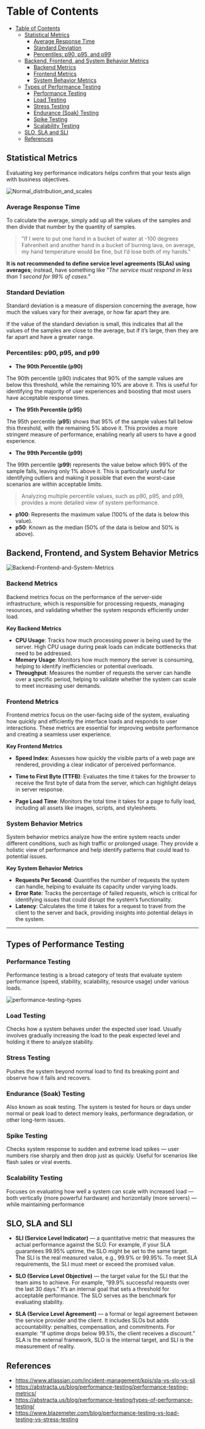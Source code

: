 # Table of Contents
- [Table of Contents](#table-of-contents)
  - [Statistical Metrics](#statistical-metrics)
    - [Average Response Time](#average-response-time)
    - [Standard Deviation](#standard-deviation)
    - [Percentiles: p90, p95, and p99](#percentiles-p90-p95-and-p99)
  - [Backend, Frontend, and System Behavior Metrics](#backend-frontend-and-system-behavior-metrics)
    - [Backend Metrics](#backend-metrics)
    - [Frontend Metrics](#frontend-metrics)
    - [System Behavior Metrics](#system-behavior-metrics)
  - [Types of Performance Testing](#types-of-performance-testing)
    - [Performance Testing](#performance-testing)
    - [Load Testing](#load-testing)
    - [Stress Testing](#stress-testing)
    - [Endurance (Soak) Testing](#endurance-soak-testing)
    - [Spike Testing](#spike-testing)
    - [Scalability Testing](#scalability-testing)
  - [SLO, SLA and SLI](#slo-sla-and-sli)
  - [References](#references)


## Statistical Metrics

Evaluating key performance indicators helps confirm that your tests align with business objectives.

![Normal_distribution_and_scales](images/Normal_distribution_and_scales.jpg)

### Average Response Time

To calculate the average, simply add up all the values of the samples and then divide that number by the quantity of samples.

> "If I were to put one hand in a bucket of water at -100 degrees Fahrenheit and another hand in a bucket of burning lava, on average, my hand temperature would be fine, but I’d lose both of my hands." 

**It is not recommended to define service level agreements (SLAs) using averages**; instead, have something like *"The service must respond in less than 1 second for 99% of cases."*

### Standard Deviation

Standard deviation is a measure of dispersion concerning the average, how much the values vary for their average, or how far apart they are.

If the value of the standard deviation is small, this indicates that all the values of the samples are close to the average, but if it’s large, then they are far apart and have a greater range.

### Percentiles: p90, p95, and p99

- **The 90th Percentile (p90)**

The 90th percentile (p90) indicates that 90% of the sample values are below this threshold, while the remaining 10% are above it. This is useful for identifying the majority of user experiences and boosting that most users have acceptable response times.

- **The 95th Percentile (p95)**

The 95th percentile (**p95**) shows that 95% of the sample values fall below this threshold, with the remaining 5% above it. This provides a more stringent measure of performance, enabling nearly all users to have a good experience.

- **The 99th Percentile (p99)**

The 99th percentile (**p99**) represents the value below which 99% of the sample falls, leaving only 1% above it. This is particularly useful for identifying outliers and making it possible that even the worst-case scenarios are within acceptable limits.


 > Analyzing multiple percentile values, such as p90, p95, and p99, provides a more detailed view of system performance. 

- **p100**: Represents the maximum value (100% of the data is below this value).
- **p50**: Known as the median (50% of the data is below and 50% is above).

## Backend, Frontend, and System Behavior Metrics

![Backend-Frontend-and-System-Metrics](images/Backend-Frontend-and-System-Metrics.png)

### Backend Metrics

Backend metrics focus on the performance of the server-side infrastructure, which is responsible for processing requests, managing resources, and validating whether the system responds efficiently under load.

**Key Backend Metrics**

- **CPU Usage**: Tracks how much processing power is being used by the server. High CPU usage during peak loads can indicate bottlenecks that need to be addressed.
- **Memory Usage**: Monitors how much memory the server is consuming, helping to identify inefficiencies or potential overloads.
- **Throughput**: Measures the number of requests the server can handle over a specific period, helping to validate whether the system can scale to meet increasing user demands.

### Frontend Metrics

Frontend metrics focus on the user-facing side of the system, evaluating how quickly and efficiently the interface loads and responds to user interactions. These metrics are essential for improving website performance and creating a seamless user experience.

**Key Frontend Metrics**

- **Speed Index**: Assesses how quickly the visible parts of a web page are rendered, providing a clear indicator of perceived performance.

- **Time to First Byte (TTFB)**: Evaluates the time it takes for the browser to receive the first byte of data from the server, which can highlight delays in server response.

- **Page Load Time**: Monitors the total time it takes for a page to fully load, including all assets like images, scripts, and stylesheets.

### System Behavior Metrics

System behavior metrics analyze how the entire system reacts under different conditions, such as high traffic or prolonged usage. They provide a holistic view of performance and help identify patterns that could lead to potential issues.

**Key System Behavior Metrics**

- **Requests Per Second**: Quantifies the number of requests the system can handle, helping to evaluate its capacity under varying loads.
- **Error Rate**: Tracks the percentage of failed requests, which is critical for identifying issues that could disrupt the system’s functionality.
- **Latency**: Calculates the time it takes for a request to travel from the client to the server and back, providing insights into potential delays in the system.

--- 

## Types of Performance Testing

### Performance Testing

Performance testing is a broad category of tests that evaluate system performance (speed, stability, scalability, resource usage) under various loads.

![performance-testing-types](images/performance-testing-types.png)

### Load Testing

Checks how a system behaves under the expected user load. Usually involves gradually increasing the load to the peak expected level and holding it there to analyze stability.

### Stress Testing

Pushes the system beyond normal load to find its breaking point and observe how it fails and recovers.

### Endurance (Soak) Testing

Also known as soak testing. The system is tested for hours or days under normal or peak load to detect memory leaks, performance degradation, or other long-term issues.

### Spike Testing

Checks system response to sudden and extreme load spikes — user numbers rise sharply and then drop just as quickly. Useful for scenarios like flash sales or viral events.

### Scalability Testing

Focuses on evaluating how well a system can scale with increased load — both vertically (more powerful hardware) and horizontally (more servers) — while maintaining performance

## SLO, SLA and SLI

- **SLI (Service Level Indicator)** — a quantitative metric that measures the actual performance against the SLO. For example, if your SLA guarantees 99.95% uptime, the SLO might be set to the same target. The SLI is the real measured value, e.g., 99.9% or 99.95%. To meet SLA requirements, the SLI must meet or exceed the promised value.

- **SLO (Service Level Objective)** — the target value for the SLI that the team aims to achieve. For example, “99.9% successful requests over the last 30 days.” It’s an internal goal that sets a threshold for acceptable performance. The SLO serves as the benchmark for evaluating stability.

- **SLA (Service Level Agreement)** — a formal or legal agreement between the service provider and the client. It includes SLOs but adds accountability: penalties, compensation, and commitments. For example: “If uptime drops below 99.5%, the client receives a discount.” SLA is the external framework, SLO is the internal target, and SLI is the measurement of reality.

## References
- https://www.atlassian.com/incident-management/kpis/sla-vs-slo-vs-sli
- https://abstracta.us/blog/performance-testing/performance-testing-metrics/
- https://abstracta.us/blog/performance-testing/types-of-performance-testing/
- https://www.blazemeter.com/blog/performance-testing-vs-load-testing-vs-stress-testing
